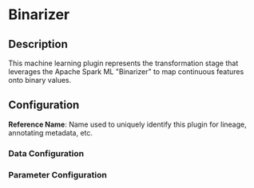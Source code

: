 
# Binarizer

## Description
This machine learning plugin represents the transformation stage that leverages the Apache Spark ML "Binarizer" 
to map continuous features onto binary values.

## Configuration
**Reference Name**: Name used to uniquely identify this plugin for lineage, annotating metadata, etc.

### Data Configuration

### Parameter Configuration
